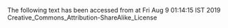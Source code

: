 The following text has been accessed from at Fri Aug 9 01:14:15 IST 2019
Creative_Commons_Attribution-ShareAlike_License
